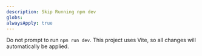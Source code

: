 ```yaml
---
description: Skip Running npm dev
globs: 
alwaysApply: true
---
```


Do not prompt to run `npm run dev`. This project uses Vite, so all changes will automatically be applied.
